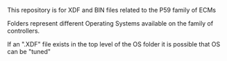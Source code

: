 This repository is for XDF and BIN files related to the P59 family of ECMs

Folders represent different Operating Systems available on the family of controllers.

If an ".XDF" file exists in the top level of the OS folder it is possible that OS can be "tuned"